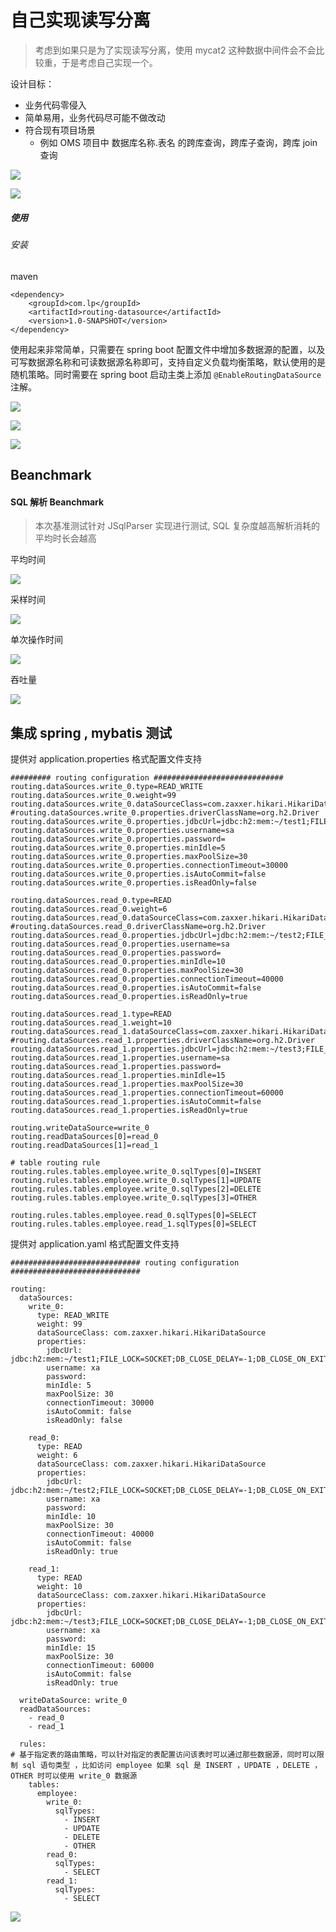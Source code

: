 
# 自己实现读写分离

> 考虑到如果只是为了实现读写分离，使用 mycat2 这种数据中间件会不会比较重，于是考虑自己实现一个。

设计目标：
- 业务代码零侵入
- 简单易用，业务代码尽可能不做改动
- 符合现有项目场景
    - 例如 OMS 项目中 数据库名称.表名 的跨库查询，跨库子查询，跨库 join 查询


![](https://devx-blog-images.oss-cn-beijing.aliyuncs.com/images/20250108/32dfaf1eb21f43c48672ef923f40bec1.png?x-oss-process=image/auto-orient,1/interlace,1/quality,q_50/format,jpg)


![](https://devx-blog-images.oss-cn-beijing.aliyuncs.com/images/20250108/48c3f272d4114e2b96c9c6b31b98aa95.png?x-oss-process=image/auto-orient,1/interlace,1/quality,q_50/format,jpg)



##### 使用

###### 安装

maven
```
<dependency>
	<groupId>com.lp</groupId>
	<artifactId>routing-datasource</artifactId>
	<version>1.0-SNAPSHOT</version>
</dependency>
```

使用起来非常简单，只需要在 spring boot 配置文件中增加多数据源的配置，以及可写数据源名称和可读数据源名称即可，支持自定义负载均衡策略，默认使用的是随机策略。同时需要在 spring boot 启动主类上添加 `@EnableRoutingDataSource` 注解。

![](https://devx-blog-images.oss-cn-beijing.aliyuncs.com/images/20250108/0cdcda067714496c91edcca06dd0fcd0.png?x-oss-process=image/auto-orient,1/interlace,1/quality,q_50/format,jpg)


![](https://devx-blog-images.oss-cn-beijing.aliyuncs.com/images/20250108/f6d63e85c9df4a2c830a255f96083b9e.png?x-oss-process=image/auto-orient,1/interlace,1/quality,q_50/format,jpg)

![](https://devx-blog-images.oss-cn-beijing.aliyuncs.com/images/20250108/45be2953bb1044e2874b6c8bdb209d27.png?x-oss-process=image/auto-orient,1/interlace,1/quality,q_50/format,jpg)


## Beanchmark

#### SQL 解析 Beanchmark

> 本次基准测试针对 JSqlParser 实现进行测试, SQL 复杂度越高解析消耗的平均时长会越高

平均时间

![](https://devx-blog-images.oss-cn-beijing.aliyuncs.com/images/20250108/cc3523f0a6594e339499f0f7ba323b22.png?x-oss-process=image/auto-orient,1/interlace,1/quality,q_50/format,jpg)


采样时间

![](https://devx-blog-images.oss-cn-beijing.aliyuncs.com/images/20250108/2ec633059cf84b4d8b3fbe695a07de0b.png?x-oss-process=image/auto-orient,1/interlace,1/quality,q_50/format,jpg)


单次操作时间

![](https://devx-blog-images.oss-cn-beijing.aliyuncs.com/images/20250108/0c7792f9c7f84efc8e56a23ad334110c.png?x-oss-process=image/auto-orient,1/interlace,1/quality,q_50/format,jpg)


吞吐量

![](https://devx-blog-images.oss-cn-beijing.aliyuncs.com/images/20250108/80aec812af2446b48875195633b93673.png?x-oss-process=image/auto-orient,1/interlace,1/quality,q_50/format,jpg)


## 集成 spring , mybatis 测试

提供对 application.properties 格式配置文件支持
```
######### routing configuration #############################
routing.dataSources.write_0.type=READ_WRITE
routing.dataSources.write_0.weight=99
routing.dataSources.write_0.dataSourceClass=com.zaxxer.hikari.HikariDataSource
#routing.dataSources.write_0.properties.driverClassName=org.h2.Driver
routing.dataSources.write_0.properties.jdbcUrl=jdbc:h2:mem:~/test1;FILE_LOCK=SOCKET;DB_CLOSE_DELAY=-1;DB_CLOSE_ON_EXIT=TRUE;AUTO_RECONNECT=TRUE;IGNORECASE=TRUE;
routing.dataSources.write_0.properties.username=sa
routing.dataSources.write_0.properties.password=
routing.dataSources.write_0.properties.minIdle=5
routing.dataSources.write_0.properties.maxPoolSize=30
routing.dataSources.write_0.properties.connectionTimeout=30000
routing.dataSources.write_0.properties.isAutoCommit=false
routing.dataSources.write_0.properties.isReadOnly=false

routing.dataSources.read_0.type=READ
routing.dataSources.read_0.weight=6
routing.dataSources.read_0.dataSourceClass=com.zaxxer.hikari.HikariDataSource
#routing.dataSources.read_0.driverClassName=org.h2.Driver
routing.dataSources.read_0.properties.jdbcUrl=jdbc:h2:mem:~/test2;FILE_LOCK=SOCKET;DB_CLOSE_DELAY=-1;DB_CLOSE_ON_EXIT=TRUE;AUTO_RECONNECT=TRUE;IGNORECASE=TRUE;
routing.dataSources.read_0.properties.username=sa
routing.dataSources.read_0.properties.password=
routing.dataSources.read_0.properties.minIdle=10
routing.dataSources.read_0.properties.maxPoolSize=30
routing.dataSources.read_0.properties.connectionTimeout=40000
routing.dataSources.read_0.properties.isAutoCommit=false
routing.dataSources.read_0.properties.isReadOnly=true

routing.dataSources.read_1.type=READ
routing.dataSources.read_1.weight=10
routing.dataSources.read_1.dataSourceClass=com.zaxxer.hikari.HikariDataSource
#routing.dataSources.read_1.properties.driverClassName=org.h2.Driver
routing.dataSources.read_1.properties.jdbcUrl=jdbc:h2:mem:~/test3;FILE_LOCK=SOCKET;DB_CLOSE_DELAY=-1;DB_CLOSE_ON_EXIT=TRUE;AUTO_RECONNECT=TRUE;IGNORECASE=TRUE;
routing.dataSources.read_1.properties.username=sa
routing.dataSources.read_1.properties.password=
routing.dataSources.read_1.properties.minIdle=15
routing.dataSources.read_1.properties.maxPoolSize=30
routing.dataSources.read_1.properties.connectionTimeout=60000
routing.dataSources.read_1.properties.isAutoCommit=false
routing.dataSources.read_1.properties.isReadOnly=true

routing.writeDataSource=write_0
routing.readDataSources[0]=read_0
routing.readDataSources[1]=read_1

# table routing rule
routing.rules.tables.employee.write_0.sqlTypes[0]=INSERT
routing.rules.tables.employee.write_0.sqlTypes[1]=UPDATE
routing.rules.tables.employee.write_0.sqlTypes[2]=DELETE
routing.rules.tables.employee.write_0.sqlTypes[3]=OTHER

routing.rules.tables.employee.read_0.sqlTypes[0]=SELECT
routing.rules.tables.employee.read_1.sqlTypes[0]=SELECT
```

提供对 application.yaml 格式配置文件支持
```
############################# routing configuration #############################

routing:
  dataSources:
    write_0:
      type: READ_WRITE
      weight: 99
      dataSourceClass: com.zaxxer.hikari.HikariDataSource
      properties:
        jdbcUrl: jdbc:h2:mem:~/test1;FILE_LOCK=SOCKET;DB_CLOSE_DELAY=-1;DB_CLOSE_ON_EXIT=TRUE;AUTO_RECONNECT=TRUE;IGNORECASE=TRUE;
        username: xa
        password:
        minIdle: 5
        maxPoolSize: 30
        connectionTimeout: 30000
        isAutoCommit: false
        isReadOnly: false

    read_0:
      type: READ
      weight: 6
      dataSourceClass: com.zaxxer.hikari.HikariDataSource
      properties:
        jdbcUrl: jdbc:h2:mem:~/test2;FILE_LOCK=SOCKET;DB_CLOSE_DELAY=-1;DB_CLOSE_ON_EXIT=TRUE;AUTO_RECONNECT=TRUE;IGNORECASE=TRUE;
        username: xa
        password:
        minIdle: 10
        maxPoolSize: 30
        connectionTimeout: 40000
        isAutoCommit: false
        isReadOnly: true

    read_1:
      type: READ
      weight: 10
      dataSourceClass: com.zaxxer.hikari.HikariDataSource
      properties:
        jdbcUrl: jdbc:h2:mem:~/test3;FILE_LOCK=SOCKET;DB_CLOSE_DELAY=-1;DB_CLOSE_ON_EXIT=TRUE;AUTO_RECONNECT=TRUE;IGNORECASE=TRUE;
        username: xa
        password:
        minIdle: 15
        maxPoolSize: 30
        connectionTimeout: 60000
        isAutoCommit: false
        isReadOnly: true

  writeDataSource: write_0
  readDataSources:
    - read_0
    - read_1

  rules:
# 基于指定表的路由策略，可以针对指定的表配置访问该表时可以通过那些数据源，同时可以限制 sql 语句类型 ，比如访问 employee 如果 sql 是 INSERT ，UPDATE ，DELETE ， OTHER 时可以使用 write_0 数据源
    tables:
      employee:
        write_0:
          sqlTypes:
            - INSERT
            - UPDATE
            - DELETE
            - OTHER
        read_0:
          sqlTypes:
            - SELECT
        read_1:
          sqlTypes:
            - SELECT
```

![](https://devx-blog-images.oss-cn-beijing.aliyuncs.com/images/20250108/9fd8775d156a4588a36baf74ce099b4e.png?x-oss-process=image/auto-orient,1/interlace,1/quality,q_50/format,jpg)
